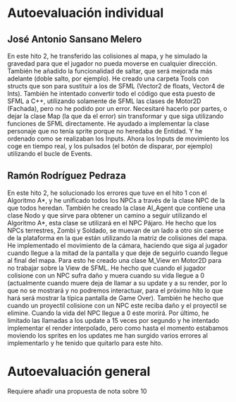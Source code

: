 # Autoevaluación individual

## José Antonio Sansano Melero
En este hito 2, he transferido las colisiones al mapa, y he simulado la gravedad para que el jugador no pueda moverse en cualquier dirección. También he añadido la funcionalidad de saltar, que será mejorada más adelante (doble salto, por ejemplo).
He creado una carpeta Tools con structs que son para sustituir a los de SFML (Vector2 de floats, Vector4 de Ints). También he intentado convertir todo el código que esta puesto de SFML a C++, utilizando solamente de SFML las clases de Motor2D (Fachada), pero no he podido por un error. Necesitaré hacerlo por partes, o dejar la clase Map (la que da el error) sin transformar y que siga utilizando funciones de SFML directamente.
He ayudado a implementar la clase personaje que no tenía sprite porque no heredaba de Entidad.
Y he ordenado como se realizaban los Inputs. Ahora los Inputs de movimiento los coge en tiempo real, y los pulsados (el botón de disparar, por ejemplo) utilizando el bucle de Events.

## Ramón Rodríguez Pedraza
En este hito 2, he solucionado los errores que tuve en el hito 1 con el Algoritmo A*, y he unificado todos los NPCs a través de la clase NPC de la que todos heredan. También he creado la clase AI_Agent que contiene una clase Nodo y que sirve para obtener un camino a seguir utilizando el Algoritmo A*, esta clase se utilizará en el NPC Pájaro.
He hecho que los NPCs terrestres, Zombi y Soldado, se muevan de un lado a otro sin caerse de la plataforma en la que están utilizando la matriz de colisiones del mapa.
He implementado el movimiento de la cámara, haciendo que siga al jugador cuando llegue a la mitad de la pantalla y que deje de seguirlo cuando llegue al final del mapa. Para esto he creado una clase M_View en Motor2D para no trabajar sobre la View de SFML.
He hecho que cuando el jugador colisione con un NPC sufra daño y muera cuando su vida llegue a 0 (actualmente cuando muere deja de llamar a su update y a su render, por lo que no se mostrará y no podremos interactuar, para el próximo hito lo que hará será mostrar la típica pantalla de Game Over). También he hecho que cuando un proyectil colisione con un NPC este reciba daño y el proyectil se elimine. Cuando la vida del NPC llegue a 0 este morirá.
Por último, he limitado las llamadas a los update a 15 veces por segundo y he intentado implementar el render interpolado, pero como hasta el momento estabamos moviendo los sprites en los updates me han surgido varios errores al implementarlo y he tenido que quitarlo para este hito.

# Autoevaluación general
Requiere añadir una propuesta de nota sobre 10